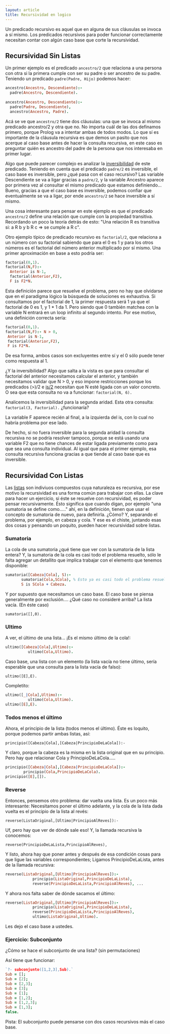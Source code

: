 ```yaml
---
layout: article
title: Recursividad en logico
---
```


Un predicado recursivo es aquel que en alguna de sus cláusulas se invoca a sí mismo. Los predicados recursivos para poder funcionar correctamente necesitan contar con algún caso base que corte la recursividad.

Recursividad Sin Listas
-----------------------

Un primer ejemplo es el predicado `ancestro/2` que relaciona a una persona con otra si la primera cumple con ser su padre o ser ancestro de su padre. Teniendo un predicado `padre(Padre, Hijo)` podemos hacer:

```Prolog
ancestro(Ancestro, Descendiente):-
  padre(Ancestro, Descendiente).
  
ancestro(Ancestro, Descendiente):-
  padre(Padre, Descendiente),
  ancestro(Ancestro, Padre).
```

Acá se ve que `ancestro/2` tiene dos cláusulas: una que se invoca al mismo predicado ancestro/2 y otra que no. No importa cuál de las dos definamos primero, porque Prolog va a intentar ambas de todos modos. Lo que sí es importante de la cláusula recursiva es que demos un pasito que nos acerque al caso base antes de hacer la consulta recursiva, en este caso es preguntar quién es ancestro del padre de la persona que nos interesaba en primer lugar.

Algo que puede parecer complejo es analizar la [inversibilidad](paradigma-logico---inversibilidad.html) de este predicado. Teniendo en cuenta que el predicado `padre/2` es inversible, el caso base es inversible, pero ¿qué pasa con el caso recursivo? Las variable Descendiente se va a ligar gracias a `padre/2`, y la variable Ancestro aparece por primera vez al consultar el mismo predicado que estamos definiendo... Bueno, gracias a que el caso base es inversible, podemos confiar que eventualmente se va a ligar, por ende `ancestro/2` se hace inversible a sí mismo.

Una cosa interesante para pensar en este ejemplo es que el predicado `ancestro/2` define una relación que cumple con la propiedad transitiva. Recordando un poco la teoría detrás de esto: "Una relación R es transitiva si: a R b y b R c => se cumple a R c".

Otro ejemplo típico de predicado recursivo es `factorial/2`, que relaciona a un número con su factorial sabiendo que para el 0 es 1 y para los otros números es el factorial del número anterior multiplicado por sí mismo. Una primer aproximación en base a esto podría ser:

```Prolog
factorial(0,1).
factorial(N,F):- 
  Anterior is N-1,
  factorial(Anterior,F2),
  F is F2*N.
```

Esta definición parece que resuelve el problema, pero no hay que olvidarse que en el paradigma lógico la búsqueda de soluciones es exhaustiva. Si consultamos por el factorial de 1, la primer respuesta será 1 ya que el factorial de 0 es 1, y 1 * 1 da 1. Pero siendo que 0 también matchea con la variable N entrará en un loop infinito al segundo intento. Por ese motivo, una definición correcta sería:

```Prolog
factorial(0,1).
factorial(N,F):- N > 0,
 Anterior is N-1,
 factorial(Anterior,F2),
 F is F2*N.
```

De esa forma, ambos casos son excluyentes entre sí y el 0 sólo puede tener como respuesta al 1.

¿Y la inversibilidad? Algo que salta a la vista es que para consultar el factorial del anterior necesitamos calcular el anterior, y también necesitamos validar que N > 0, y eso impone restricciones porque los predicados (>)/2 e [is/2](aritmetica-en-prolog.html) necesitan que N esté ligada con un valor concreto. O sea que esta consulta no va a funcionar: `factorial(N, 6).`

Analicemos la inversibilidad para la segunda aridad. Esta otra consulta: `factorial(3, Factorial).` ¿funcionaría?

La variable F aparece recién al final, a la izquierda del is, con lo cual no habría problema por ese lado.

De hecho, si no fuera inversible para la segunda aridad la consulta recursiva no se podría resolver tampoco, porque se está usando una variable F2 que no tiene chances de estar ligada previamente como para que sea una consulta individual. Al igual que para el primer ejemplo, esa consulta recursiva funciona gracias a que tiende al caso base que es inversible.

Recursividad Con Listas
-----------------------

Las [listas](paradigma-logico---listas.html) son indiviuos compuestos cuya naturaleza es recursiva, por ese motivo la recursividad es una forma común para trabajar con ellas. La clave para hacer un ejercicio, si éste se resuelve con recursividad, es poder pensar recursivamente. Ésto significa que cuando digan, por ejemplo "una sumatoria se define como....." ahí, en la definición, tienen que usar el concepto de sumatoria de nuevo, para definirla. ¿Cómo? Y, separando el problema, por ejemplo, en cabeza y cola. Y ese es el chiste, juntando esas dos cosas y pensando un poquito, pueden hacer recursividad sobre listas.

### Sumatoria

La cola de una sumatoria ¿qué tiene que ver con la sumatoria de la lista entera? Y, la sumatoria de la cola es casi todo el problema resuelto, sólo le falta agregar un detallito que implica trabajar con el elemento que tenemos disponible:
```Prolog
sumatoria([Cabeza|Cola], S):-
       sumatoria(Cola,SCola), % Esto ya es casi todo el problema resuelto! Solo falta sumar la cabeza:
       S is SCola + Cabeza.
```

Y por supuesto que necesitamos un caso base. El caso base se piensa generalmente por exclusión.... ¿Qué caso no consideré arriba? La lista vacía. (En éste caso)

`sumatoria([],0).`

### Ultimo

A ver, el último de una lista... ¡Es el mismo último de la cola!:

```Prolog
ultimo([Cabeza|Cola],Ultimo):-
          ultimo(Cola,Ultimo).
```

Caso base, una lista con un elemento (la lista vacía no tiene último, sería esperable que una consulta para la lista vacía de falso):

`ultimo([E],E).`

Completito:

```Prolog
ultimo([_|Cola],Ultimo):-
          ultimo(Cola,Ultimo).
ultimo([E],E).
```

### Todos menos el último

Ahora, el principio de la lista (todos menos el último). Éste es loquito, porque podemos partir ambas listas, así:

`principio([Cabeza|Cola],[Cabeza|PrincipioDeLaCola]):-`

Y claro, porque la cabeza es la misma en la lista original que en su principio. Pero hay que relacionar Cola y PrincipioDeLaCola.....
```Prolog
principio([Cabeza|Cola],[Cabeza|PrincipioDeLaCola]):- 
        principio(Cola,PrincipioDeLaCola).
principio([E],[]).
```

### Reverse

Entonces, pensemos otro problema: dar vuelta una lista. Es un poco más interesante: Necesitamos poner el último adelante, y la cola de la lista dada vuelta es el principio de la lista al revés:

`reverse(ListaOriginal,[Ultimo|PrincipioAlReves]):-`

Uf, pero hay que ver de dónde sale eso! Y, la llamada recursiva la conocemos:

`reverse(PrincipioDeLaLista,PrincipioAlReves),`

Y listo, ahora hay que poner antes y después de esa condición cosas para que ligue las variables correspondientes; Ligamos PrincipioDeLaLista, antes de la llamada recursiva:
```Prolog
reverse(ListaOriginal,[Ultimo|PrincipioAlReves]):-
            principio(ListaOriginal,PrincipioDeLaLista),
            reverse(PrincipioDeLaLista,PrincipioAlReves), ...
```

Y ahora nos falta saber de dónde sacamos el último:
```Prolog
reverse(ListaOriginal,[Ultimo|PrincipioAlReves]):-
            principio(ListaOriginal,PrincipioDeLaLista),
            reverse(PrincipioDeLaLista,PrincipioAlReves),
            ultimo(ListaOriginal,Ultimo).
```
Les dejo el caso base a ustedes.

### Ejercicio: Subconjunto

¿Cómo se hace el subconjunto de una lista? (sin permutaciones)

Así tiene que funcionar:
```Prolog
`?- subconjunto([1,2,3],Sub).`
Sub = [];
Sub = [2];
Sub = [2,3];
Sub = [3];
Sub = [1];
Sub = [1,2];
Sub = [1,2,3];
Sub = [1,3];
false.
```
Pista: El subconjunto puede pensarse con dos casos recursivos más el caso base.

